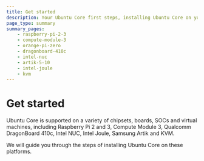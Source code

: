 ```yaml
---
title: Get started
description: Your Ubuntu Core first steps, installing Ubuntu Core on your board or in a virtual machine.
page_type: summary
summary_pages:
    - raspberry-pi-2-3
    - compute-module-3
    - orange-pi-zero
    - dragonboard-410c
    - intel-nuc
    - artik-5-10
    - intel-joule
    - kvm
---
```


# Get started

Ubuntu Core is supported on a variety of chipsets, boards, SOCs and virtual machines, including Raspberry Pi 2 and 3, Compute Module 3, Qualcomm DragonBoard 410c, Intel NUC, Intel Joule, Samsung Artik and KVM.

We will guide you through the steps of installing Ubuntu Core on these platforms.
